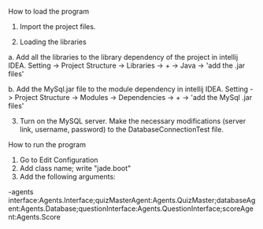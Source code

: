 How to load the program

1. Import the project files.

2. Loading the libraries
   
  a. Add all the libraries to the library dependency of the project in intellij IDEA. Setting -> Project Structure -> Libraries -> +
-> Java -> 'add the .jar files'
  
  b. Add the MySql.jar file to the module dependency in intellij IDEA. Setting -> Project Structure -> Modules -> Dependencies -> +
-> 'add the MySql .jar files'

3. Turn on the MySQL server. Make the necessary modifications (server link, username, password) to the DatabaseConnectionTest file.

How to run the program

1. Go to Edit Configuration
2. Add class name; write "jade.boot"
3. Add the following arguments:

-agents interface:Agents.Interface;quizMasterAgent:Agents.QuizMaster;databaseAgent:Agents.Database;questionInterface:Agents.QuestionInterface;scoreAgent:Agents.Score
